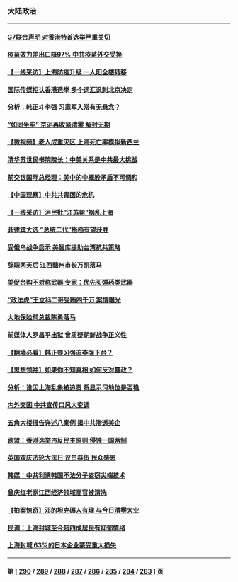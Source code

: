 ### 大陆政治
---
#### [G7联合声明 对香港特首选举严重关切](../../pages/ncid277/n13731520.md) 
#### [疫苗效力差出口降97% 中共疫苗外交受挫](../../pages/ncid277/n13731461.md) 
#### [【一线采访】上海防疫升级 一人阳全楼转移](../../pages/ncid277/n13731443.md) 
#### [国际传媒拒认香港选举 多个词汇讽刺北京决定](../../pages/ncid277/n13731496.md) 
#### [分析：韩正斗李强 习家军入常有无悬念？](../../pages/ncid277/n13731467.md) 
#### [“如同坐牢” 京沪再收紧清零 解封无期](../../pages/ncid277/n13731451.md) 
#### [【微视频】老人成重灾区 上海死亡率模拟新西兰](../../pages/ncid277/n13731402.md) 
#### [清华苏世民书院院长：中美关系是中共最大挑战](../../pages/ncid277/n13731460.md) 
#### [前交银国际总经理：美中的中概股矛盾不可调和](../../pages/ncid277/n13731487.md) 
#### [【中国观察】中共共青团的危机](../../pages/ncid277/n13731314.md) 
#### [【一线采访】沪民批“江苏帮”祸乱上海](../../pages/ncid277/n13731242.md) 
#### [菲律宾大选 “总统二代”搭档有望获胜](../../pages/ncid277/n13731325.md) 
#### [受俄乌战争启示 美智库提助台湾抗共策略](../../pages/ncid277/n13730845.md) 
#### [辞职两天后 江西赣州市长万凯落马](../../pages/ncid277/n13730879.md) 
#### [美促台购不对称武器 专家：优先买弹药类武器](../../pages/ncid277/n13730821.md) 
#### [“政法虎”王立科二哥受贿四千万 案情曝光](../../pages/ncid277/n13731094.md) 
#### [大地保险前总裁陈勇落马](../../pages/ncid277/n13731050.md) 
#### [前媒体人罗昌平出狱 曾质疑朝鲜战争正义性](../../pages/ncid277/n13730909.md) 
#### [【翻墙必看】韩正要习强迫李强下台？](../../pages/ncid277/n13730792.md) 
#### [【思想领袖】如果你不知真相 如何反对暴政？](../../pages/ncid277/n13729014.md) 
#### [分析：谁因上海乱象被追责 将显示习地位是否稳](../../pages/ncid277/n13730482.md) 
#### [内外交困 中共宣传口风大变调](../../pages/ncid277/n13730675.md) 
#### [五角大楼报告详述八案例 揭中共渗透美企](../../pages/ncid277/n13730587.md) 
#### [欧盟：香港选举违反民主原则 侵蚀一国两制](../../pages/ncid277/n13730387.md) 
#### [英国欢庆法轮大法日 议员恭贺 民众感恩](../../pages/ncid277/n13730266.md) 
#### [韩媒：中共利诱韩国不法分子盗窃尖端技术](../../pages/ncid277/n13730424.md) 
#### [曾庆红老家江西经济领域高官被清洗](../../pages/ncid277/n13730401.md) 
#### [【拍案惊奇】邓的坦克碾人有理 与今日清零大业](../../pages/ncid277/n13729574.md) 
#### [民调：上海封城至今超四成居民有抑郁情绪](../../pages/ncid277/n13730381.md) 
#### [上海封城 63%的日本企业蒙受重大损失](../../pages/ncid277/n13730353.md) 

---
#### 第 [ [290](./290.md) / [289](./289.md) / [288](./288.md) / [287](./287.md) / [286](./286.md) / [285](./285.md) / [284](./284.md) / [283](./283.md) ] 页
